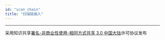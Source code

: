 ```yaml
---
id: "scan_chain"
title: "扫描链插入"
---
```


---
采用知识共享[署名-非商业性使用-相同方式共享 3.0 中国大陆](https://creativecommons.org/licenses/by-nc-sa/3.0/cn/)许可协议发布